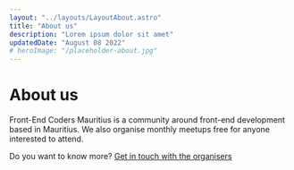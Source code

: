 ```yaml
---
layout: "../layouts/LayoutAbout.astro"
title: "About us"
description: "Lorem ipsum dolor sit amet"
updatedDate: "August 08 2022"
# heroImage: "/placeholder-about.jpg"
---
```


# About us

Front-End Coders Mauritius is a community around front-end development based in Mauritius.
We also organise monthly meetups free for anyone interested to attend.

Do you want to know more? [Get in touch with the organisers](mailto:sandeep@ramgolam.com)
